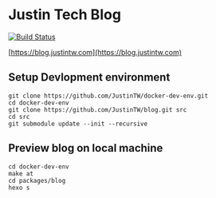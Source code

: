 # Justin Tech Blog

[![Build Status](https://travis-ci.org/JustinTW/blog.svg?branch=master)](https://travis-ci.org/JustinTW/blog)


[https://blog.justintw.com](https://blog.justintw.com)

## Setup Devlopment environment

```
git clone https://github.com/JustinTW/docker-dev-env.git
cd docker-dev-env
git clone https://github.com/JustinTW/blog.git src
cd src
git submodule update --init --recursive
```

## Preview blog on local machine

```
cd docker-dev-env
make at
cd packages/blog
hexo s
```
